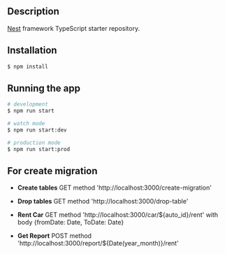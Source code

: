 ## Description

[Nest](https://github.com/nestjs/nest) framework TypeScript starter repository.

## Installation
```bash
$ npm install
```

## Running the app

```bash
# development
$ npm run start 

# watch mode
$ npm run start:dev

# production mode
$ npm run start:prod
```
## For create migration
* **Create tables**    GET method 'http://localhost:3000/create-migration'
* **Drop tables**      GET method 'http://localhost:3000/drop-table'




* **Rent Car**         GET method 'http://localhost:3000/car/${auto_id}/rent' with body {fromDate: Date, ToDate: Date}
* **Get Report**         POST method 'http://localhost:3000/report/${Date(year_month)}/rent'




